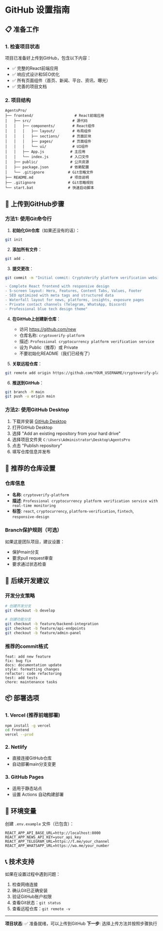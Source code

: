 # GitHub 设置指南

## 📋 准备工作

### 1. 检查项目状态
项目已准备好上传到GitHub，包含以下内容：
- ✅ 完整的React前端应用
- ✅ 响应式设计和SEO优化
- ✅ 所有页面组件（首页、新闻、平台、资讯、曝光）
- ✅ 完善的项目文档

### 2. 项目结构
```
AgentsPro/
├── frontend/                   # React前端应用
│   ├── src/                   # 源代码
│   │   ├── components/        # React组件
│   │   │   ├── layout/        # 布局组件
│   │   │   ├── sections/      # 页面区块
│   │   │   ├── pages/         # 页面组件
│   │   │   └── ui/            # UI组件
│   │   ├── App.js            # 主应用
│   │   └── index.js          # 入口文件
│   ├── public/               # 公共资源
│   ├── package.json          # 依赖配置
│   └── .gitignore           # Git忽略文件
├── README.md                 # 项目说明
├── .gitignore               # Git忽略规则
└── start.bat                # 快速启动脚本
```

## 🚀 上传到GitHub步骤

### 方法1: 使用Git命令行

1. **初始化Git仓库**（如果还没有的话）：
```bash
git init
```

2. **添加所有文件**：
```bash
git add .
```

3. **提交更改**：
```bash
git commit -m "Initial commit: CryptoVerify platform verification website

- Complete React frontend with responsive design
- 5-screen layout: Hero, Features, Content Tabs, Values, Footer
- SEO optimized with meta tags and structured data
- Waterfall layout for news, platforms, insights, exposure pages
- Private contact channels (Telegram, WhatsApp, Discord)
- Professional blue tech design theme"
```

4. **在GitHub上创建新仓库**：
   - 访问 https://github.com/new
   - 仓库名称: `cryptoverify-platform`
   - 描述: `Professional cryptocurrency platform verification service`
   - 设为 Public（推荐）或 Private
   - 不要初始化README（我们已经有了）

5. **关联远程仓库**：
```bash
git remote add origin https://github.com/YOUR_USERNAME/cryptoverify-platform.git
```

6. **推送到GitHub**：
```bash
git branch -M main
git push -u origin main
```

### 方法2: 使用GitHub Desktop

1. 下载并安装 [GitHub Desktop](https://desktop.github.com/)
2. 打开GitHub Desktop
3. 选择 "Add an existing repository from your hard drive"
4. 选择项目文件夹 `C:\Users\Administrator\Desktop\AgentsPro`
5. 点击 "Publish repository" 
6. 填写仓库信息并发布

## 📝 推荐的仓库设置

### 仓库信息
- **名称**: `cryptoverify-platform`
- **描述**: `Professional cryptocurrency platform verification service with real-time monitoring`
- **标签**: `react`, `cryptocurrency`, `platform-verification`, `fintech`, `responsive-design`

### Branch保护规则（可选）
如果这是团队项目，建议设置：
- 保护main分支
- 要求pull request审查
- 要求通过状态检查

## 🔧 后续开发建议

### 开发分支策略
```bash
# 创建开发分支
git checkout -b develop

# 创建功能分支
git checkout -b feature/backend-integration
git checkout -b feature/api-endpoints
git checkout -b feature/admin-panel
```

### 推荐的commit格式
```
feat: add new feature
fix: bug fix
docs: documentation update
style: formatting changes
refactor: code refactoring
test: add tests
chore: maintenance tasks
```

## 📦 部署选项

### 1. Vercel (推荐前端部署)
```bash
npm install -g vercel
cd frontend
vercel --prod
```

### 2. Netlify
- 直接连接GitHub仓库
- 自动部署main分支变更

### 3. GitHub Pages
- 适用于静态站点
- 设置 Actions 自动构建部署

## 🔐 环境变量

创建 `.env.example` 文件（已包含）：
```env
REACT_APP_API_BASE_URL=http://localhost:8000
REACT_APP_NEWS_API_KEY=your_api_key
REACT_APP_TELEGRAM_URL=https://t.me/your_channel
REACT_APP_WHATSAPP_URL=https://wa.me/your_number
```

## 📞 技术支持

如果在设置过程中遇到问题：
1. 检查网络连接
2. 确认Git已正确安装
3. 验证GitHub账户权限
4. 查看Git状态：`git status`
5. 查看远程仓库：`git remote -v`

---

**项目状态**: ✅ 准备就绪，可以上传到GitHub
**下一步**: 选择上传方法并按照步骤执行
